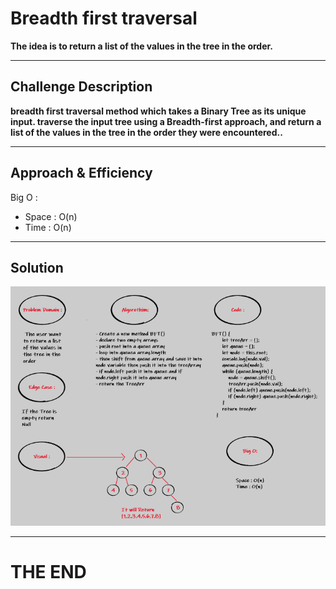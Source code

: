 #  Breadth first traversal

**The idea is to return a list of the values in the tree in the order.**

---

## Challenge Description

 **breadth first traversal method which takes a Binary Tree as its unique input. traverse the input tree using a Breadth-first approach, and return a list of the values in the tree in the order they were encountered..**

---

## Approach & Efficiency

Big O :

- Space : O(n)
- Time : O(n)

---

## Solution

![cc16](/assets/cc17.png)

---

# THE END